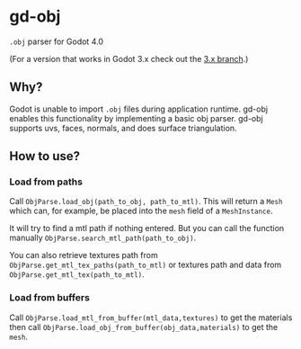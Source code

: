 # gd-obj

`.obj` parser for Godot 4.0

(For a version that works in Godot 3.x check out the [3.x branch](https://github.com/Ezcha/gd-obj/tree/3.x).)

## Why?

Godot is unable to import `.obj` files during application runtime. gd-obj enables this functionality by implementing a basic obj parser. gd-obj supports uvs, faces, normals, and does surface triangulation.

## How to use?

### Load from paths

Call `ObjParse.load_obj(path_to_obj, path_to_mtl)`. This will return a `Mesh` which can, for example, be placed into the `mesh` field of a `MeshInstance`.

It will try to find a mtl path if nothing entered. But you can call the function manually `ObjParse.search_mtl_path(path_to_obj)`.

You can also retrieve textures path from `ObjParse.get_mtl_tex_paths(path_to_mtl)` or textures path and data from `ObjParse.get_mtl_tex(path_to_mtl)`.

### Load from buffers

Call `ObjParse.load_mtl_from_buffer(mtl_data,textures)` to get the materials then call `ObjParse.load_obj_from_buffer(obj_data,materials)` to get the `mesh`.
